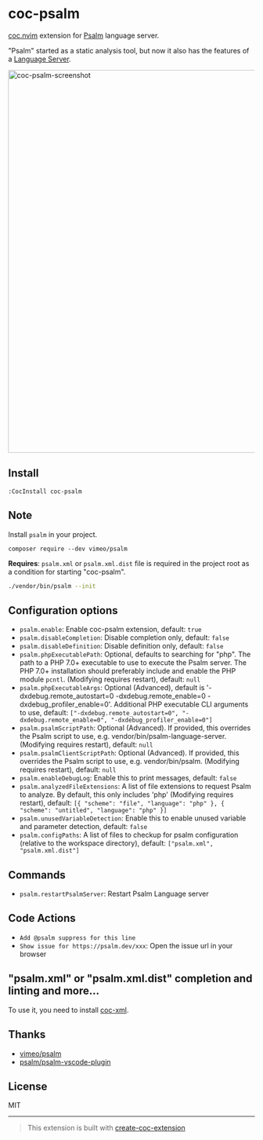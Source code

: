 # coc-psalm

[coc.nvim](https://github.com/neoclide/coc.nvim) extension for [Psalm](https://psalm.dev/) language server.

"Psalm" started as a static analysis tool, but now it also has the features of a [Language Server](https://psalm.dev/docs/running_psalm/language_server/).

<img width="780" alt="coc-psalm-screenshot" src="https://user-images.githubusercontent.com/188642/105113456-53e03280-5b08-11eb-8fad-5a2bb0aa33a0.png">

## Install

```
:CocInstall coc-psalm
```

## Note

Install `psalm` in your project.

```
composer require --dev vimeo/psalm
```

**Requires**: `psalm.xml` or `psalm.xml.dist` file is required in the project root as a condition for starting "coc-psalm".

```sh
./vendor/bin/psalm --init
```

## Configuration options

- `psalm.enable`: Enable coc-psalm extension, default: `true`
- `psalm.disableCompletion`: Disable completion only, default: `false`
- `psalm.disableDefinition`: Disable definition only, default: `false`
- `psalm.phpExecutablePath`: Optional, defaults to searching for "php". The path to a PHP 7.0+ executable to use to execute the Psalm server. The PHP 7.0+ installation should preferably include and enable the PHP module `pcntl`. (Modifying requires restart), default: `null`
- `psalm.phpExecutableArgs`: Optional (Advanced), default is '-dxdebug.remote_autostart=0 -dxdebug.remote_enable=0 -dxdebug_profiler_enable=0'.  Additional PHP executable CLI arguments to use, default: `["-dxdebug.remote_autostart=0", "-dxdebug.remote_enable=0", "-dxdebug_profiler_enable=0"]`
- `psalm.psalmScriptPath`: Optional (Advanced). If provided, this overrides the Psalm script to use, e.g. vendor/bin/psalm-language-server. (Modifying requires restart), default: `null`
- `psalm.psalmClientScriptPath`: Optional (Advanced). If provided, this overrides the Psalm script to use, e.g. vendor/bin/psalm. (Modifying requires restart), default: `null`
- `psalm.enableDebugLog`: Enable this to print messages, default: `false`
- `psalm.analyzedFileExtensions`: A list of file extensions to request Psalm to analyze. By default, this only includes 'php' (Modifying requires restart), default: `[{ "scheme": "file", "language": "php" }, { "scheme": "untitled", "language": "php" }]`
- `psalm.unusedVariableDetection`: Enable this to enable unused variable and parameter detection, default: `false`
- `psalm.configPaths`: A list of files to checkup for psalm configuration (relative to the workspace directory), default: `["psalm.xml", "psalm.xml.dist"]`

## Commands

- `psalm.restartPsalmServer`: Restart Psalm Language server

## Code Actions

- `Add @psalm suppress for this line`
- `Show issue for https://psalm.dev/xxx`: Open the issue url in your browser

## "psalm.xml" or "psalm.xml.dist" completion and linting and more...

To use it, you need to install [coc-xml](https://github.com/fannheyward/coc-xml).

## Thanks

- [vimeo/psalm](https://github.com/vimeo/psalm)
- [psalm/psalm-vscode-plugin](https://github.com/psalm/psalm-vscode-plugin)

## License

MIT

---

> This extension is built with [create-coc-extension](https://github.com/fannheyward/create-coc-extension)
